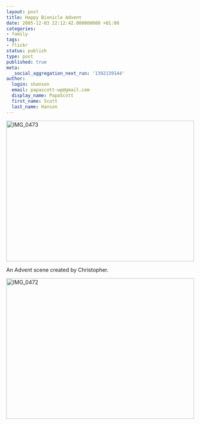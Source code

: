 ```yaml
---
layout: post
title: Happy Bionicle Advent
date: 2005-12-03 22:12:42.000000000 +01:00
categories:
- family
tags:
- flickr
status: publish
type: post
published: true
meta:
  _social_aggregation_next_run: '1392139144'
author:
  login: shanson
  email: papascott-wp@gmail.com
  display_name: PapaScott
  first_name: Scott
  last_name: Hanson
---
```

<p><a href="http://www.flickr.com/photos/papascott/69774443/" title="Photo Sharing"><img src="http://static.flickr.com/18/69774443_56087807df.jpg" width="500" height="375" alt="IMG_0473" /></a></p>
<p>An Advent scene created by Christopher.</p>
<p><a href="http://www.flickr.com/photos/papascott/69774834/" title="Photo Sharing"><img src="http://static.flickr.com/9/69774834_6cd10b493f.jpg" width="500" height="375" alt="IMG_0472" /></a></p>
